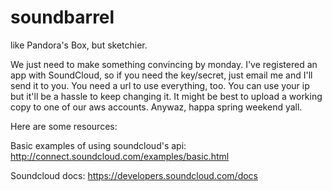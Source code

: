 soundbarrel
===========

like Pandora's Box, but sketchier.

We just need to make something convincing by monday.
I've registered an app with SoundCloud, so if you need the key/secret, just email me and I'll send it to you. You need a url to use everything, too. You can use your ip but it'll be a hassle to keep changing it. It might be best to upload a working copy to one of our aws accounts. Anywaz, happa spring weekend yall.

Here are some resources:

Basic examples of using soundcloud's api:
http://connect.soundcloud.com/examples/basic.html

Soundcloud docs:
https://developers.soundcloud.com/docs


